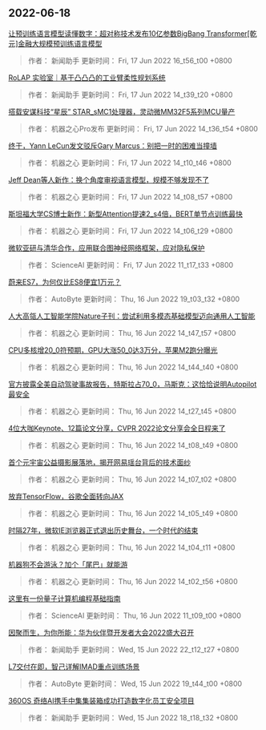 
## 2022-06-18

 [让预训练语言模型读懂数字：超对称技术发布10亿参数BigBang Transformer[乾元]金融大规模预训练语言模型](https://www.jiqizhixin.com/articles/2022-06-17-9)

> 作者： 新闻助手  更新时间： Fri, 17 Jun 2022 16_t56_t00 +0800

 [RoLAP 实验室｜基于凸凸凸的工业臂柔性规划系统](https://www.jiqizhixin.com/articles/2022-06-17-8)

> 作者： 新闻助手  更新时间： Fri, 17 Jun 2022 14_t39_t20 +0800

 [搭载安谋科技“星辰” STAR_sMC1处理器，灵动微MM32F5系列MCU量产](https://www.jiqizhixin.com/articles/2022-06-17-7)

> 作者： 机器之心Pro发布  更新时间： Fri, 17 Jun 2022 14_t36_t54 +0800

 [终于，Yann LeCun发文驳斥Gary Marcus：别把一时的困难当撞墙](https://www.jiqizhixin.com/articles/2022-06-17-6)

> 作者： 机器之心  更新时间： Fri, 17 Jun 2022 14_t10_t46 +0800

 [Jeff Dean等人新作：换个角度审视语言模型，规模不够发现不了](https://www.jiqizhixin.com/articles/2022-06-17-5)

> 作者： 机器之心  更新时间： Fri, 17 Jun 2022 14_t08_t57 +0800

 [斯坦福大学CS博士新作：新型Attention提速2_s4倍，BERT单节点训练最快](https://www.jiqizhixin.com/articles/2022-06-17-4)

> 作者： 机器之心  更新时间： Fri, 17 Jun 2022 14_t06_t29 +0800

 [微软亚研与清华合作，应用联合图神经网络框架，应对隐私保护](https://www.jiqizhixin.com/articles/2022-06-17-3)

> 作者： ScienceAI  更新时间： Fri, 17 Jun 2022 11_t17_t33 +0800

 [蔚来ES7，为何仅比ES8便宜1万元？](https://www.jiqizhixin.com/articles/2022-06-16-15)

> 作者： AutoByte  更新时间： Thu, 16 Jun 2022 19_t03_t32 +0800

 [人大高瓴人工智能学院Nature子刊：尝试利用多模态基础模型迈向通用人工智能](https://www.jiqizhixin.com/articles/2022-06-16-14)

> 作者： 机器之心  更新时间： Thu, 16 Jun 2022 14_t47_t57 +0800

 [CPU多核增20_0符预期，GPU大涨50_0达3万分，苹果M2跑分曝光](https://www.jiqizhixin.com/articles/2022-06-16-13)

> 作者： 机器之心  更新时间： Thu, 16 Jun 2022 14_t44_t40 +0800

 [官方披露全美自动驾驶事故报告，特斯拉占70_0，马斯克：这恰恰说明Autopilot最安全](https://www.jiqizhixin.com/articles/2022-06-16-12)

> 作者： 机器之心  更新时间： Thu, 16 Jun 2022 14_t27_t45 +0800

 [4位大咖Keynote、12篇论文分享，CVPR 2022论文分享会全日程来了](https://www.jiqizhixin.com/articles/2022-06-16-11)

> 作者： 机器之心  更新时间： Thu, 16 Jun 2022 14_t08_t49 +0800

 [首个元宇宙公益摄影展落地，揭开网易瑶台背后的技术面纱](https://www.jiqizhixin.com/articles/2022-06-16-10)

> 作者： 机器之心  更新时间： Thu, 16 Jun 2022 14_t07_t02 +0800

 [放弃TensorFlow，谷歌全面转向JAX](https://www.jiqizhixin.com/articles/2022-06-16-9)

> 作者： 机器之心  更新时间： Thu, 16 Jun 2022 14_t05_t49 +0800

 [时隔27年，微软IE浏览器正式退出历史舞台，一个时代的结束](https://www.jiqizhixin.com/articles/2022-06-16-8)

> 作者： 机器之心  更新时间： Thu, 16 Jun 2022 14_t04_t11 +0800

 [机器狗不会游泳？加个「尾巴」就能游](https://www.jiqizhixin.com/articles/2022-06-16-7)

> 作者： 机器之心  更新时间： Thu, 16 Jun 2022 14_t02_t56 +0800

 [这里有一份量子计算机编程基础指南](https://www.jiqizhixin.com/articles/2022-06-16)

> 作者： ScienceAI  更新时间： Thu, 16 Jun 2022 11_t09_t00 +0800

 [因聚而生，为你所能：华为伙伴暨开发者大会2022盛大召开](https://www.jiqizhixin.com/articles/2022-06-15-6)

> 作者： 新闻助手  更新时间： Wed, 15 Jun 2022 22_t12_t27 +0800

 [L7交付在即，智己详解IMAD重点训练场景](https://www.jiqizhixin.com/articles/2022-06-15-5)

> 作者： AutoByte  更新时间： Wed, 15 Jun 2022 19_t44_t00 +0800

 [360OS 奇络AI携手中集集装箱成功打造数字化员工安全项目](https://www.jiqizhixin.com/articles/2022-06-15-4)

> 作者： 新闻助手  更新时间： Wed, 15 Jun 2022 18_t18_t32 +0800
